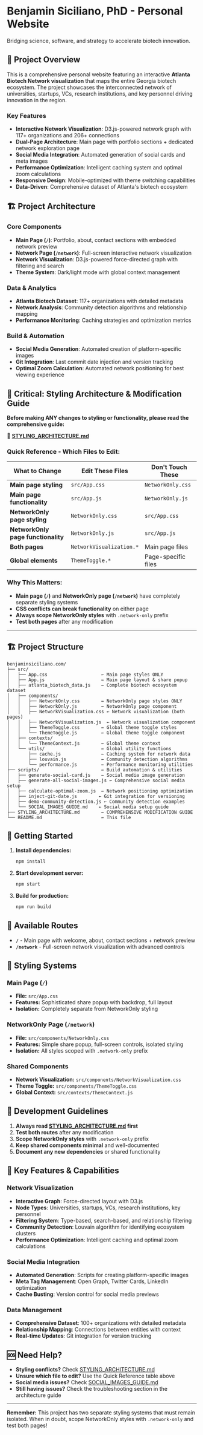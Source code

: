 # Benjamin Siciliano, PhD - Personal Website

Bridging science, software, and strategy to accelerate biotech innovation.

## 🌟 **Project Overview**

This is a comprehensive personal website featuring an interactive **Atlanta Biotech Network visualization** that maps the entire Georgia biotech ecosystem. The project showcases the interconnected network of universities, startups, VCs, research institutions, and key personnel driving innovation in the region.

### **Key Features**
- **Interactive Network Visualization**: D3.js-powered network graph with 117+ organizations and 206+ connections
- **Dual-Page Architecture**: Main page with portfolio sections + dedicated network exploration page
- **Social Media Integration**: Automated generation of social cards and meta images
- **Performance Optimization**: Intelligent caching system and optimal zoom calculations
- **Responsive Design**: Mobile-optimized with theme switching capabilities
- **Data-Driven**: Comprehensive dataset of Atlanta's biotech ecosystem

## 🏗️ **Project Architecture**

### **Core Components**
- **Main Page (`/`)**: Portfolio, about, contact sections with embedded network preview
- **Network Page (`/network`)**: Full-screen interactive network visualization
- **Network Visualization**: D3.js-powered force-directed graph with filtering and search
- **Theme System**: Dark/light mode with global context management

### **Data & Analytics**
- **Atlanta Biotech Dataset**: 117+ organizations with detailed metadata
- **Network Analysis**: Community detection algorithms and relationship mapping
- **Performance Monitoring**: Caching strategies and optimization metrics

### **Build & Automation**
- **Social Media Generation**: Automated creation of platform-specific images
- **Git Integration**: Last commit date injection and version tracking
- **Optimal Zoom Calculation**: Automated network positioning for best viewing experience

## 🚨 **Critical: Styling Architecture & Modification Guide**

**Before making ANY changes to styling or functionality, please read the comprehensive guide:**

📖 **[STYLING_ARCHITECTURE.md](./STYLING_ARCHITECTURE.md)**

### **Quick Reference - Which Files to Edit:**

| What to Change | Edit These Files | Don't Touch These |
|----------------|------------------|-------------------|
| **Main page styling** | `src/App.css` | `NetworkOnly.css` |
| **Main page functionality** | `src/App.js` | `NetworkOnly.js` |
| **NetworkOnly page styling** | `NetworkOnly.css` | `src/App.css` |
| **NetworkOnly page functionality** | `NetworkOnly.js` | `src/App.js` |
| **Both pages** | `NetworkVisualization.*` | Main page files |
| **Global elements** | `ThemeToggle.*` | Page-specific files |

### **Why This Matters:**
- **Main page (`/`)** and **NetworkOnly page (`/network`)** have completely separate styling systems
- **CSS conflicts can break functionality** on either page
- **Always scope NetworkOnly styles** with `.network-only` prefix
- **Test both pages** after any modification

---

## 🏗️ **Project Structure**

```
benjaminsiciliano.com/
├── src/
│   ├── App.css                    ← Main page styles ONLY
│   ├── App.js                     ← Main page layout & share popup
│   ├── atlanta_biotech_data.js    ← Complete biotech ecosystem dataset
│   ├── components/
│   │   ├── NetworkOnly.css        ← NetworkOnly page styles ONLY
│   │   ├── NetworkOnly.js         ← NetworkOnly page component
│   │   ├── NetworkVisualization.css ← Network visualization (both pages)
│   │   ├── NetworkVisualization.js  ← Network visualization component
│   │   ├── ThemeToggle.css        ← Global theme toggle styles
│   │   └── ThemeToggle.js         ← Global theme toggle component
│   ├── contexts/
│   │   └── ThemeContext.js        ← Global theme context
│   └── utils/                     ← Global utility functions
│       ├── cache.js               ← Caching system for network data
│       ├── louvain.js             ← Community detection algorithms
│       └── performance.js         ← Performance monitoring utilities
├── scripts/                       ← Build automation & utilities
│   ├── generate-social-card.js    ← Social media image generation
│   ├── generate-all-social-images.js ← Comprehensive social media setup
│   ├── calculate-optimal-zoom.js  ← Network positioning optimization
│   ├── inject-git-date.js        ← Git integration for versioning
│   ├── demo-community-detection.js ← Community detection examples
│   └── SOCIAL_IMAGES_GUIDE.md    ← Social media setup guide
├── STYLING_ARCHITECTURE.md        ← COMPREHENSIVE MODIFICATION GUIDE
└── README.md                      ← This file
```

## 🚀 **Getting Started**

1. **Install dependencies:**
   ```bash
   npm install
   ```

2. **Start development server:**
   ```bash
   npm start
   ```

3. **Build for production:**
   ```bash
   npm run build
   ```

## 📱 **Available Routes**

- **`/`** - Main page with welcome, about, contact sections + network preview
- **`/network`** - Full-screen network visualization with advanced controls

## 🎨 **Styling Systems**

### **Main Page (`/`)**
- **File:** `src/App.css`
- **Features:** Sophisticated share popup with backdrop, full layout
- **Isolation:** Completely separate from NetworkOnly styling

### **NetworkOnly Page (`/network`)**
- **File:** `src/components/NetworkOnly.css`
- **Features:** Simple share popup, full-screen controls, isolated styling
- **Isolation:** All styles scoped with `.network-only` prefix

### **Shared Components**
- **Network Visualization:** `src/components/NetworkVisualization.css`
- **Theme Toggle:** `src/components/ThemeToggle.css`
- **Global Context:** `src/contexts/ThemeContext.js`

## 🔧 **Development Guidelines**

1. **Always read [STYLING_ARCHITECTURE.md](./STYLING_ARCHITECTURE.md) first**
2. **Test both routes** after any modification
3. **Scope NetworkOnly styles** with `.network-only` prefix
4. **Keep shared components minimal** and well-documented
5. **Document any new dependencies** or shared functionality

## 🎯 **Key Features & Capabilities**

### **Network Visualization**
- **Interactive Graph**: Force-directed layout with D3.js
- **Node Types**: Universities, startups, VCs, research institutions, key personnel
- **Filtering System**: Type-based, search-based, and relationship filtering
- **Community Detection**: Louvain algorithm for identifying ecosystem clusters
- **Performance Optimization**: Intelligent caching and optimal zoom calculations

### **Social Media Integration**
- **Automated Generation**: Scripts for creating platform-specific images
- **Meta Tag Management**: Open Graph, Twitter Cards, LinkedIn optimization
- **Cache Busting**: Version control for social media previews

### **Data Management**
- **Comprehensive Dataset**: 100+ organizations with detailed metadata
- **Relationship Mapping**: Connections between entities with context
- **Real-time Updates**: Git integration for version tracking

## 🆘 **Need Help?**

- **Styling conflicts?** Check [STYLING_ARCHITECTURE.md](./STYLING_ARCHITECTURE.md)
- **Unsure which file to edit?** Use the Quick Reference table above
- **Social media issues?** Check [SOCIAL_IMAGES_GUIDE.md](./scripts/SOCIAL_IMAGES_GUIDE.md)
- **Still having issues?** Check the troubleshooting section in the architecture guide

---

**Remember:** This project has two separate styling systems that must remain isolated. When in doubt, scope NetworkOnly styles with `.network-only` and test both pages! 